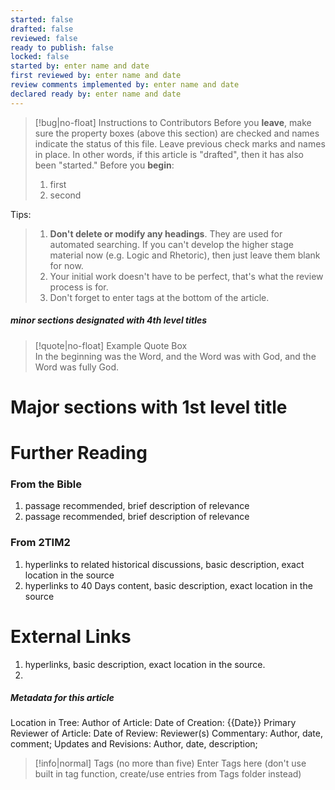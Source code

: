 ```yaml
---
started: false
drafted: false
reviewed: false
ready to publish: false
locked: false
started by: enter name and date
first reviewed by: enter name and date
review comments implemented by: enter name and date
declared ready by: enter name and date
---
```

>[!bug|no-float] Instructions to Contributors
>Before you **leave**, make sure the property boxes (above this section) are checked and names indicate the status of this file. Leave previous check marks and names in place. In other words, if this article is "drafted", then it has also been "started."
>Before you **begin**:
>1. first
>2. second
>   
Tips:
>   1. **Don't delete or modify any headings**. They are used for automated searching. If you can't develop the higher stage material now (e.g. Logic and Rhetoric), then just leave them blank for now.
>   2. Your initial work doesn't have to be perfect, that's what the review process is for.
>   3.  Don't forget to enter tags at the bottom of the article.

##### minor sections designated with 4th level titles

>[!quote|no-float] Example Quote Box
In the beginning was the Word, and the Word was with God, and the Word was fully God.

# Major sections with 1st level title


# Further Reading
### From the Bible
1. passage recommended, brief description of relevance
2. passage recommended, brief description of relevance
### From 2TIM2
1. hyperlinks to related historical discussions, basic description, exact location in the source
2. hyperlinks to 40 Days content, basic description, exact location in the source
# External Links
1. hyperlinks, basic description, exact location in the source.
2. 


##### Metadata for this article
Location in Tree:
Author of Article:
Date of Creation: {{Date}} 
Primary Reviewer of Article:
Date of Review:
Reviewer(s) Commentary: Author, date, comment;
Updates and Revisions: Author, date, description;

>[!info|normal] Tags (no more than five)
>Enter Tags here
>(don't use built in tag function, create/use entries from Tags folder instead)
>



